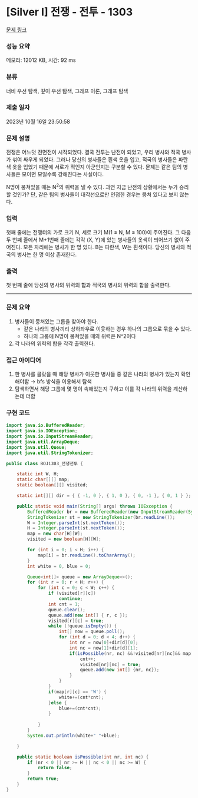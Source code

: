 # [Silver I] 전쟁 - 전투 - 1303 

[문제 링크](https://www.acmicpc.net/problem/1303) 

### 성능 요약

메모리: 12012 KB, 시간: 92 ms

### 분류

너비 우선 탐색, 깊이 우선 탐색, 그래프 이론, 그래프 탐색

### 제출 일자

2023년 10월 16일 23:50:58

### 문제 설명

<p>전쟁은 어느덧 전면전이 시작되었다. 결국 전투는 난전이 되었고, 우리 병사와 적국 병사가 섞여 싸우게 되었다. 그러나 당신의 병사들은 흰색 옷을 입고, 적국의 병사들은 파란색 옷을 입었기 때문에 서로가 적인지 아군인지는 구분할 수 있다. 문제는 같은 팀의 병사들은 모이면 모일수록 강해진다는 사실이다.</p>

<p>N명이 뭉쳐있을 때는 N<sup>2</sup>의 위력을 낼 수 있다. 과연 지금 난전의 상황에서는 누가 승리할 것인가? 단, 같은 팀의 병사들이 대각선으로만 인접한 경우는 뭉쳐 있다고 보지 않는다.</p>

### 입력 

 <p>첫째 줄에는 전쟁터의 가로 크기 N, 세로 크기 M(1 ≤ N, M ≤ 100)이 주어진다. 그 다음 두 번째 줄에서 M+1번째 줄에는 각각 (X, Y)에 있는 병사들의 옷색이 띄어쓰기 없이 주어진다. 모든 자리에는 병사가 한 명 있다. B는 파란색, W는 흰색이다. 당신의 병사와 적국의 병사는 한 명 이상 존재한다.</p>

### 출력 

 <p>첫 번째 줄에 당신의 병사의 위력의 합과 적국의 병사의 위력의 합을 출력한다.</p>

---

### 문제 요약

1. 병사들이 뭉쳐있는 그룹을 찾아야 한다. 
    - 같은 나라의 병사끼리 상하좌우로 이웃하는 경우 하나의 그룹으로 묶을 수 있다.
    - 하나의 그룹에 N명이 뭉쳐있을 때의 위력은 N^2이다
2. 각 나라의 위력의 합을 각각 출력한다.

### 접근 아이디어

1. 한 병사를 골랐을 때 해당 병사가 이웃한 병사들 중 같은 나라의 병사가 있는지 확인해야함 → bfs 방식을 이용해서 탐색
2. 탐색하면서 해당 그룹에 몇 명이 속해있는지 구하고 이를 각 나라의 위력을 계산하는데 더함

### 구현 코드

```java
import java.io.BufferedReader;
import java.io.IOException;
import java.io.InputStreamReader;
import java.util.ArrayDeque;
import java.util.Queue;
import java.util.StringTokenizer;

public class BOJ1303_전쟁전투 {

	static int W, H;
	static char[][] map;
	static boolean[][] visited;

	static int[][] dir = { { -1, 0 }, { 1, 0 }, { 0, -1 }, { 0, 1 } };

	public static void main(String[] args) throws IOException {
		BufferedReader br = new BufferedReader(new InputStreamReader(System.in));
		StringTokenizer st = new StringTokenizer(br.readLine());
		W = Integer.parseInt(st.nextToken());
		H = Integer.parseInt(st.nextToken());
		map = new char[H][W];
		visited = new boolean[H][W];

		for (int i = 0; i < H; i++) {
			map[i] = br.readLine().toCharArray();
		}
		int white = 0, blue = 0;

		Queue<int[]> queue = new ArrayDeque<>();
		for (int r = 0; r < H; r++) {
			for (int c = 0; c < W; c++) {
				if (visited[r][c])
					continue;
				int cnt = 1;
				queue.clear();
				queue.add(new int[] { r, c });
				visited[r][c] = true;
				while (!queue.isEmpty()) {
					int[] now = queue.poll();
					for (int d = 0; d < 4; d++) {
						int nr = now[0]+dir[d][0];
						int nc = now[1]+dir[d][1];
						if(isPossible(nr, nc) &&!visited[nr][nc]&& map[nr][nc] == map[now[0]][now[1]]) {
							cnt++;
							visited[nr][nc] = true;
							queue.add(new int[] {nr, nc});
						}
					}
				}
				if(map[r][c] == 'W') {
					white+=(cnt*cnt);
				}else {
					blue+=(cnt*cnt);
				}
				
			}
		}
		System.out.println(white+" "+blue);

	}

	public static boolean isPossible(int nr, int nc) {
		if (nr < 0 || nr >= H || nc < 0 || nc >= W) {
			return false;
		}
		return true;
	}
}
```
